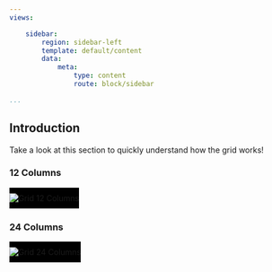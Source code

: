 ```yaml
---
views:

    sidebar:
        region: sidebar-left
        template: default/content
        data:
            meta:
                type: content
                route: block/sidebar

...
```

<h2>Introduction</h2>

Take a look at this section to quickly understand how the grid works!

<h3>12 Columns</h3>

<img style="background-color:#000; padding-top: 10px; padding-bottom: 10px;" src="img/grid/grid940x12x60x20-nomargin.png" alt="Grid 12 Columns">

<h3>24 Columns</h3>

<img style="background-color:#000; padding-top: 10px; padding-bottom: 10px;" src="img/grid/grid950x24x30x10-nomargin.png" alt="Grid 24 Columns">
